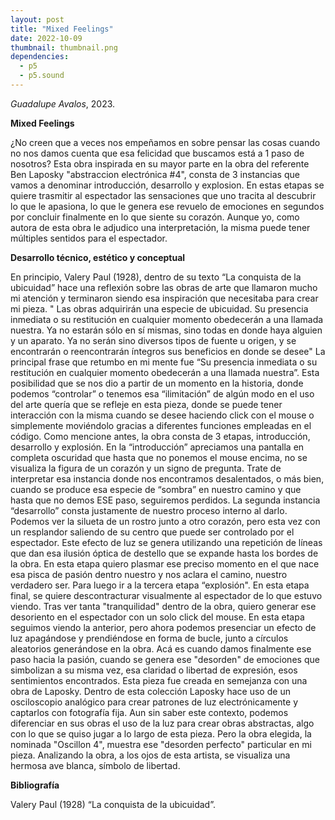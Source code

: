 ```yaml
---
layout: post
title: "Mixed Feelings"
date: 2022-10-09
thumbnail: thumbnail.png
dependencies:
  - p5
  - p5.sound
---
```


<div id="div-sketch">
  <script type="text/javascript" src="sketch.js"></script>
</div>

_Guadalupe Avalos_, 2023.

**Mixed Feelings**

¿No creen que a veces nos empeñamos en sobre pensar las cosas cuando no nos damos cuenta que esa felicidad que buscamos está a 1 paso de nosotros? Esta obra inspirada en su mayor parte en la obra del referente Ben Laposky "abstraccion electrónica #4", consta de 3 instancias que vamos a denominar introducción, desarrollo y explosion. En estas etapas se quiere trasmitir al espectador las sensaciones que uno tracita al descubrir lo que le apasiona, lo que le genera ese revuelo de emociones en segundos por concluir finalmente en lo que siente su corazón. Aunque yo, como autora de esta obra le adjudico una interpretación, la misma puede tener múltiples sentidos para el espectador.

**Desarrollo técnico, estético y conceptual**

En principio, Valery Paul (1928), dentro de su texto “La conquista de la ubicuidad” hace una reflexión sobre las obras de arte que llamaron mucho mi atención y terminaron siendo esa inspiración que necesitaba para crear mi pieza.
" Las obras adquirirán una especie de ubicuidad. Su presencia inmediata o su restitución en cualquier momento obedecerán a una llamada nuestra. Ya no estarán sólo en sí mismas, sino todas en donde haya alguien y un aparato. Ya no serán sino diversos tipos de fuente u origen, y se encontrarán o reencontrarán íntegros sus beneficios en donde se desee"
La principal frase que retumbo en mi mente fue “Su presencia inmediata o su restitución en cualquier momento obedecerán a una llamada nuestra”. Esta posibilidad que se nos dio a partir de un momento en la historia, donde podemos “controlar” o tenemos esa “ilimitación” de algún modo en el uso del arte quería que se refleje en esta pieza, donde se puede tener interacción con la misma cuando se desee haciendo click con el mouse o simplemente moviéndolo gracias a diferentes funciones empleadas en el código. 
Como mencione antes, la obra consta de 3 etapas, introducción, desarrollo y explosión. En la “introducción” apreciamos una pantalla en completa oscuridad que hasta que no ponemos el mouse encima, no se visualiza la figura de un corazón y un signo de pregunta. Trate de interpretar esa instancia donde nos encontramos desalentados, o más bien, cuando se produce esa especie de “sombra” en nuestro camino y que hasta que no demos ESE paso, seguiremos perdidos. La segunda instancia “desarrollo” consta justamente de nuestro proceso interno al darlo. Podemos ver la silueta de un rostro junto a otro corazón, pero esta vez con un resplandor saliendo de su centro que puede ser controlado por el espectador. Este efecto de luz se genera utilizando una repetición de líneas que dan esa ilusión óptica de destello que se expande hasta los bordes de la obra. En esta etapa quiero plasmar ese preciso momento en el que nace esa pisca de pasión dentro nuestro y nos aclara el camino, nuestro verdadero ser. Para luego ir a la tercera etapa “explosión". En esta etapa final, se quiere descontracturar visualmente al espectador de lo que estuvo viendo. Tras ver tanta "tranquilidad" dentro de la obra, quiero generar ese desoriento en el espectador con un solo click del mouse. En esta etapa seguimos viendo la anterior, pero ahora podemos presenciar un efecto de luz apagándose y prendiéndose en forma de bucle, junto a círculos aleatorios generándose en la obra. Acá es cuando damos finalmente ese paso hacia la pasión, cuando se genera ese "desorden" de emociones que simbolizan a su misma vez, esa claridad o libertad de expresión, esos sentimientos encontrados. 
Esta pieza fue creada en semejanza con una obra de Laposky. Dentro de esta colección Laposky hace uso de un osciloscopio analógico para crear patrones de luz electrónicamente y captarlos con fotografía fija. Aun sin saber este contexto, podemos diferenciar en sus obras el uso de la luz para crear obras abstractas, algo con lo que se quiso jugar a lo largo de esta pieza. Pero la obra elegida, la nominada "Oscillon 4", muestra ese "desorden perfecto" particular en mi pieza. Analizando la obra, a los ojos de esta artista, se visualiza una hermosa ave blanca, símbolo de libertad.

**Bibliografía**


 Valery Paul (1928) “La conquista de la ubicuidad”.
